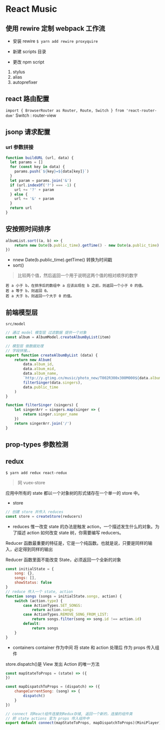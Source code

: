 # React Music

## 使用 rewire 定制 webpack 工作流

- 安装 rewire
`$ yarn add rewire proxyquire`

- 新建 scripts 目录

- 更改 npm script


1. stylus
2. alias
3. autoprefixer

## react 路由配置
`import { BrowserRouter as Router, Route, Switch } from 'react-router-dom'`
Switch : router-view

## jsonp 请求配置

### url 参数拼接
```js
function buildURL (url, data) {
  let params = []
  for (const key in data) {
    params.push(`${key}=${data[key]}`)
  }
  let param = params.join('&')
  if (url.indexOf('?') === -1) {
    url += '?' + param
  } else {
    url += '&' + param
  }
  return url
}
```

## 安按照时间排序
```js
albumList.sort((a, b) => {
    return new Date(b.public_time).getTime() - new Date(a.public_time).getTime()
})
```
- nnew Date(b.public_time).getTime() 转换为时间戳
- sort()
> 比较两个值，然后返回一个用于说明这两个值的相对顺序的数字

    若 a 小于 b，在排序后的数组中 a 应该出现在 b 之前，则返回一个小于 0 的值。
    若 a 等于 b，则返回 0。
    若 a 大于 b，则返回一个大于 0 的值。

## 前端模型层
`src/model`

```js
// 通过 model 模型层 过滤数据 提供一个对象
const album = AlbumModel.createAlbumByList(item)
```
```js
// 模型层 做数据处理 
// 字段拼接。。
export function createAlbumByList (data) {
    return new Album(
        data.album_id,
        data.album_mid,
        data.album_name,
        `http://y.gtimg.cn/music/photo_new/T002R300x300M000${data.album_mid}.jpg?max_age=2592000`,
        filterSinger(data.singers),
        data.public_time
    )
}

function filterSinger (singers) {
    let singerArr = singers.map(singer => {
        return singer.singer_name
    })
    return singerArr.join('/')
}
```

## prop-types 参数检测

## redux
`$ yarn add redux react-redux`

> 同 vuex-store

应用中所有的 state 都以一个对象树的形式储存在一个单一的 store 中。 
- store
```js
// 创建 store 并传入 reduces
const store = createStore(reducers)
```
- reduces
惟一改变 state 的办法是触发 action，一个描述发生什么的对象。为了描述 action 如何改变 state 树，你需要编写 reducers。

Reducer 函数最重要的特征是，它是一个纯函数。也就是说，只要是同样的输入，必定得到同样的输出

Reducer 函数里面不能改变 State，必须返回一个全新的对象

```js
const initialState = {
    song: {},
    songs: [],
    showStatus: false
}
// reduce 传入一个 state, action 
function songs (songs = initialState.songs, action) {
    switch (action.type) {
        case ActionTypes.SET_SONGS:
            return action.songs
        case ActionTypes.REMOVE_SONG_FROM_LIST:
            return songs.filter(song => song.id !== action.id)
        default:
            return songs
    }
}
```
- containers
container 作为中间 将 state 和 action 处理后 作为 props 传入组件

store.dispatch()是 View 发出 Action 的唯一方法

```js
const mapStateToProps = (state) => ({
})

const mapDispatchToProps = (dispatch) => ({
    changeCurrentSong: (song) => {
        dispatch()
    }
})

// connect 将React组件连接到Redux存储, 返回一个新的，连接的组件类
// 把 state actions 变为 props 传入组件中
export default connect(mapStateToProps, mapDispatchToProps)(MiniPlayer)

```


